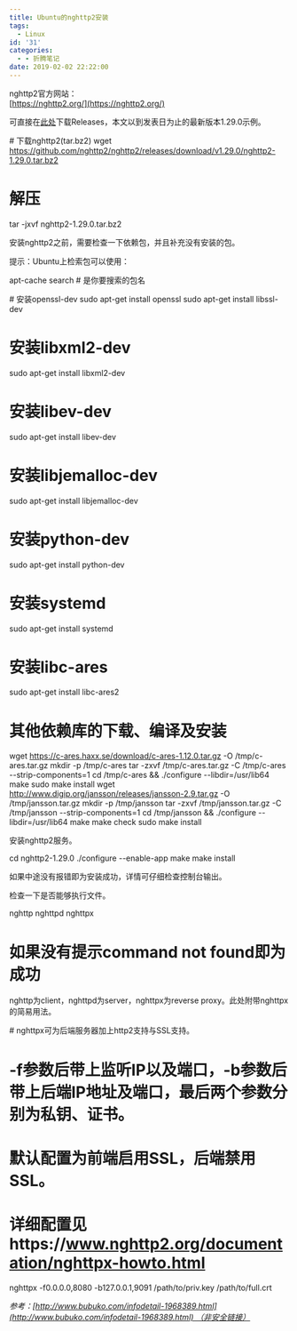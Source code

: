 ```yaml
---
title: Ubuntu的nghttp2安装
tags:
  - Linux
id: '31'
categories:
  - - 折腾笔记
date: 2019-02-02 22:22:00
---
```


nghttp2官方网站：  
[https://nghttp2.org/](https://nghttp2.org/)

可直接在[此处](https://github.com/nghttp2/nghttp2/releases)下载Releases，本文以到发表日为止的最新版本1.29.0示例。

\# 下载nghttp2(tar.bz2)
wget https://github.com/nghttp2/nghttp2/releases/download/v1.29.0/nghttp2-1.29.0.tar.bz2
# 解压
tar -jxvf nghttp2-1.29.0.tar.bz2

安装nghttp2之前，需要检查一下依赖包，并且补充没有安装的包。

提示：Ubuntu上检索包可以使用：

apt-cache search <PackageName> # <PackageName>是你要搜索的包名

\# 安装openssl-dev
sudo apt-get install openssl
sudo apt-get install libssl-dev
# 安装libxml2-dev
sudo apt-get install libxml2-dev
# 安装libev-dev
sudo apt-get install libev-dev
# 安装libjemalloc-dev
sudo apt-get install libjemalloc-dev
# 安装python-dev
sudo apt-get install python-dev
# 安装systemd
sudo apt-get install systemd
# 安装libc-ares
sudo apt-get install libc-ares2
# 其他依赖库的下载、编译及安装
wget https://c-ares.haxx.se/download/c-ares-1.12.0.tar.gz -O /tmp/c-ares.tar.gz
mkdir -p /tmp/c-ares
tar -zxvf /tmp/c-ares.tar.gz -C /tmp/c-ares --strip-components=1
cd /tmp/c-ares && ./configure --libdir=/usr/lib64
make
sudo make install
wget http://www.digip.org/jansson/releases/jansson-2.9.tar.gz -O /tmp/jansson.tar.gz
mkdir -p /tmp/jansson
tar -zxvf /tmp/jansson.tar.gz -C /tmp/jansson --strip-components=1
cd /tmp/jansson && ./configure --libdir=/usr/lib64
make
make check
sudo make install

安装nghttp2服务。

cd nghttp2-1.29.0
./configure --enable-app
make
make install

如果中途没有报错即为安装成功，详情可仔细检查控制台输出。

检查一下是否能够执行文件。

nghttp
nghttpd
nghttpx
# 如果没有提示command not found即为成功

nghttp为client，nghttpd为server，nghttpx为reverse proxy。此处附带nghttpx的简易用法。

\# nghttpx可为后端服务器加上http2支持与SSL支持。
# -f参数后带上监听IP以及端口，-b参数后带上后端IP地址及端口，最后两个参数分别为私钥、证书。
# 默认配置为前端启用SSL，后端禁用SSL。
# 详细配置见https://www.nghttp2.org/documentation/nghttpx-howto.html
nghttpx -f0.0.0.0,8080 -b127.0.0.1,9091 /path/to/priv.key /path/to/full.crt

 _参考：[http://www.bubuko.com/infodetail-1968389.html](http://www.bubuko.com/infodetail-1968389.html) （非安全链接）_
